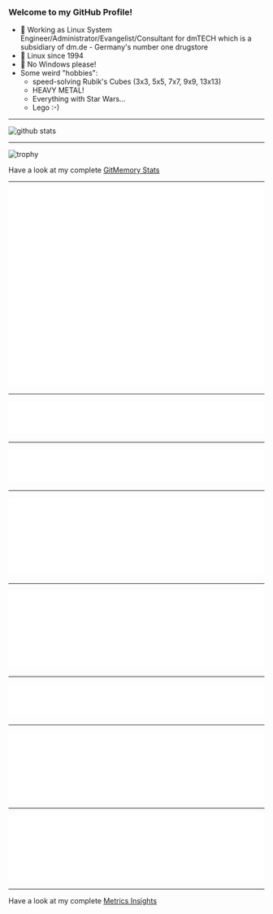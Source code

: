 ### Welcome to my GitHub Profile!
  
- 🏢 Working as Linux System Engineer/Administrator/Evangelist/Consultant
     for dmTECH which is a subsidiary of dm.de - Germany's number one drugstore
- 🐧 Linux since 1994
- 🚫 No Windows please!
- Some weird "hobbies":
  - speed-solving Rubik's Cubes (3x3, 5x5, 7x7, 9x9, 13x13)
  - HEAVY METAL!
  - Everything with Star Wars…
  - Lego :-)
  
---
  
![github stats](https://github-readme-stats.vercel.app/api?username=thomas-merz&show_icons=true)  
  
---
  
![trophy](https://github-profile-trophy.vercel.app/?username=thomas-merz&column=3&margin-w=10&margin-h=10)
  
Have a look at my complete [GitMemory Stats](https://www.gitmemory.com/thomas-merz)
  
---
  
![Metrics Base](/metrics.base.svg)
  
---
  
![My coding habits](/metrics.plugin.habits.charts.svg)
  
---
  
![My coding facts](/metrics.plugin.habits.facts.svg)
  
---
  
![Followup Opened by me](/metrics.plugin.followup.user.svg)
  
---
  
![Followup Opened on user's repositories](/metrics.plugin.followup.svg)
  
---
  
![My Achievmens](/metrics.plugin.achievements.svg)
  
---
  
![My Languages Details](/metrics.plugin.languages.details.svg)
  
---
  
![My Languages Indepth](/metrics.plugin.languages.indepth.svg)
  
---
  
Have a look at my complete [Metrics Insights](https://metrics.lecoq.io/about/thomas-merz)

